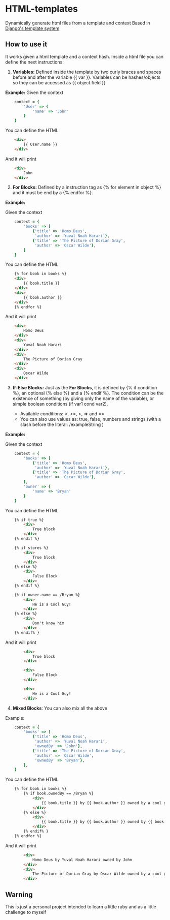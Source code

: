 # HTML-templates
Dynamically generate html files from a template and context
Based in [Django's template system](https://docs.djangoproject.com/en/3.2/topics/templates/)

## How to use it
It works given a html template and a context hash.
Inside a html file you can define the next instructions:
1. **Variables:** Defined inside the template by two curly braces and spaces before and after the variable {{ var }}. Variables can be hashes/objects so they can be accessed as {{ object.field }}

**Example:**
Given the context 
```ruby
    context = {
        'User' => {
            'name' => 'John'
        }
    }
```
You can define the HTML
```html
    <div>
        {{ User.name }}
    </div>        
```
And it will print
```html
    <div>
        John
    </div> 
```

2. **For Blocks:** Defined by a instruction tag as {% for element in object %} and it must be end by a {% endfor %}.

**Example:**

Given the context
```ruby
    context = {
        'books' => [
            {'title' => 'Homo Deus',
             'author' => 'Yuval Noah Harari'},
            {'title' => 'The Picture of Dorian Gray',
             'author' => 'Oscar Wilde'},
        ]
    }
```

You can define the HTML
```html
    {% for book in books %}
    <div>
        {{ book.title }}
    </div>
    <div>
        {{ book.author }}
    </div>
    {% endfor %}
```
And it will print
```html
    <div>
        Homo Deus
    </div>
    <div>
        Yuval Noah Harari
    </div>
    <div>
        The Picture of Dorian Gray
    </div>
    <div>
        Oscar Wilde
    </div>
```

3. **If-Else Blocks:** Just as the **For Blocks**, it is defined by {% if condition %}, an optional {% else %} and a {% endif %}. The condition can be the existence of something (by giving only the name of the variable), or simple boolean conditions (if var1 cond var2).

    - Available conditions: <, <=, >, => and ==
    - You can also use values as: true, false, numbers and strings (with a slash before the literal: /exampleString )

**Example:**

Given the context
```ruby
    context = {
        'books' => [
            {'title' => 'Homo Deus',
             'author' => 'Yuval Noah Harari'},
            {'title' => 'The Picture of Dorian Gray',
             'author' => 'Oscar Wilde'},
        ],
        'owner' => {
            'name' => 'Bryan'
        }
    }
```

You can define the HTML
```html
    {% if true %}
        <div>
            True block
        </div>
    {% endif %}

    {% if stores %}
        <div>
            True block
        </div>
    {% else %}
        <div>
            False Block
        </div>
    {% endif %}

    {% if owner.name == /Bryan %}
        <div>
            He is a Cool Guy!
        </div>
    {% else %}
        <div>
            Don't know him
        </div>
    {% endif% }

```
And it will print
```html
        <div>
            True block
        </div>

        <div>
            False Block
        </div>

        <div>
            He is a Cool Guy!
        </div>
```

4. **Mixed Blocks**: You can also mix all the above

Example:

```ruby
    context = {
        'books' => [
            {'title' => 'Homo Deus',
             'author' => 'Yuval Noah Harari',
             'ownedBy' => 'John'},
            {'title' => 'The Picture of Dorian Gray',
             'author' => 'Oscar Wilde',
             'ownedBy' => 'Bryan'},
        ],
    }
```

You can define the HTML
```html
    {% for book in books %}
        {% if book.ownedBy == /Bryan %}
            <div>
                {{ book.title }} by {{ book.author }} owned by a cool guy
            </div>
        {% else %}
            <div>
                {{ book.title }} by {{ book.author }} owned by {{ book.ownedBy }}
            </div>
        {% endif% }
    {% endfor %}
```
And it will print
```html
        <div>
            Homo Deus by Yuval Noah Harari owned by John
        </div>
        <div>
            The Picture of Dorian Gray by Oscar Wilde owned by a cool guy
        </div>
```

## Warning

This is just a personal project intended to learn a little ruby and as a little challenge to myself
